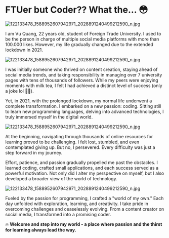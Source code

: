 # FTUer but Coder?? What the… 😳

![122133478_1588952607942971_2028891240499212590_n.jpg](/assets/img/my-story-1.jpeg)

I am Vu Quang, 22 years old, student of Foreign Trade University. I used to be the person in charge of multiple social media platforms with more than 100.000 likes. However, my life gradually changed due to the extended lockdown in 2021.

![122133478_1588952607942971_2028891240499212590_n.jpg](/assets/img/forum-chay.jpg)

I was initially someone who thrived on content creation, staying ahead of social media trends, and taking responsibility in managing over 7 university pages with tens of thousands of followers. While my peers were enjoying moments with milk tea, I felt I had achieved a distinct level of success (only a joke lol 🤣🤣).

Yet, in 2021, with the prolonged lockdown, my normal life underwent a complete transformation. I embarked on a new passion: coding. Sitting still to learn new programming languages, delving into advanced technologies, I truly immersed myself in the digital world.

![122133478_1588952607942971_2028891240499212590_n.jpg](/assets/img/anhngua-2.jpg)

At the beginning, navigating through thousands of online resources for learning proved to be challenging. I felt lost, stumbled, and even contemplated giving up. But no, I persevered. Every difficulty was just a step forward in my journey.

Effort, patience, and passion gradually propelled me past the obstacles. I learned coding, crafted small applications, and each success served as a powerful motivation. Not only did I alter my perspective on myself, but I also developed a broader view of the world of technology.

![122133478_1588952607942971_2028891240499212590_n.jpg](/assets/img/anhngua-1.jpg)

Fueled by the passion for programming, I crafted a "world of my own." Each day unfolded with exploration, learning, and creativity. I take pride in overcoming challenges and ceaselessly evolving. From a content creator on social media, I transformed into a promising coder.

🔥 **Welcome and step into my world - a place where passion and the thirst for learning always lead the way.**
